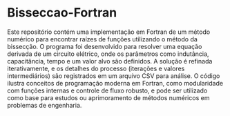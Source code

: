 # Bisseccao-Fortran

Este repositório contém uma implementação em Fortran de um método numérico para encontrar raízes de funções utilizando o método da bissecção. O programa foi desenvolvido para resolver uma equação derivada de um circuito elétrico, onde os parâmetros como indutância, capacitância, tempo e um valor alvo são definidos. A solução é refinada iterativamente, e os detalhes do processo (iterações e valores intermediários) são registrados em um arquivo CSV para análise. O código ilustra conceitos de programação moderna em Fortran, como modularidade com funções internas e controle de fluxo robusto, e pode ser utilizado como base para estudos ou aprimoramento de métodos numéricos em problemas de engenharia.
